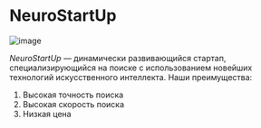 # NeuroStartUp
![image](https://i.ibb.co/TvS03WR/297375097-fd7031fa-5455-4779-b978-31993837cb6c.png)

*NeuroStartUp* — динамически развивающийся стартап, специализирующийся на поиске с использованием новейших технологий искусственного интеллекта. Наши преимущества:

1. Высокая точность поиска
2. Высокая скорость поиска
3. Низкая цена